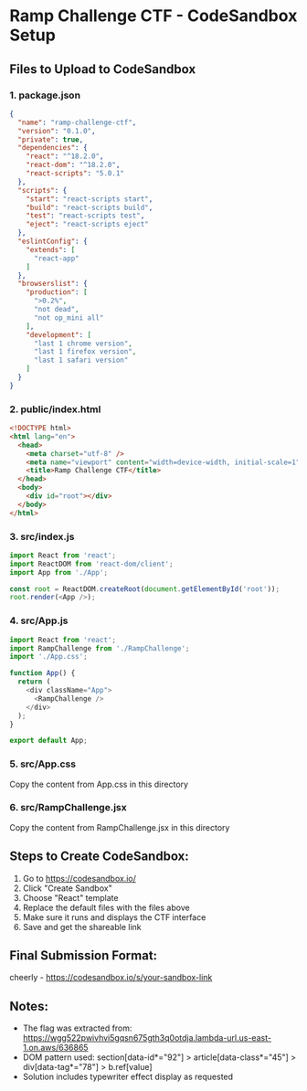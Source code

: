 # Ramp Challenge CTF - CodeSandbox Setup

## Files to Upload to CodeSandbox

### 1. package.json
```json
{
  "name": "ramp-challenge-ctf",
  "version": "0.1.0",
  "private": true,
  "dependencies": {
    "react": "^18.2.0",
    "react-dom": "^18.2.0",
    "react-scripts": "5.0.1"
  },
  "scripts": {
    "start": "react-scripts start",
    "build": "react-scripts build",
    "test": "react-scripts test",
    "eject": "react-scripts eject"
  },
  "eslintConfig": {
    "extends": [
      "react-app"
    ]
  },
  "browserslist": {
    "production": [
      ">0.2%",
      "not dead",
      "not op_mini all"
    ],
    "development": [
      "last 1 chrome version",
      "last 1 firefox version",
      "last 1 safari version"
    ]
  }
}
```

### 2. public/index.html
```html
<!DOCTYPE html>
<html lang="en">
  <head>
    <meta charset="utf-8" />
    <meta name="viewport" content="width=device-width, initial-scale=1" />
    <title>Ramp Challenge CTF</title>
  </head>
  <body>
    <div id="root"></div>
  </body>
</html>
```

### 3. src/index.js
```javascript
import React from 'react';
import ReactDOM from 'react-dom/client';
import App from './App';

const root = ReactDOM.createRoot(document.getElementById('root'));
root.render(<App />);
```

### 4. src/App.js
```javascript
import React from 'react';
import RampChallenge from './RampChallenge';
import './App.css';

function App() {
  return (
    <div className="App">
      <RampChallenge />
    </div>
  );
}

export default App;
```

### 5. src/App.css
Copy the content from App.css in this directory

### 6. src/RampChallenge.jsx
Copy the content from RampChallenge.jsx in this directory

## Steps to Create CodeSandbox:

1. Go to https://codesandbox.io/
2. Click "Create Sandbox"
3. Choose "React" template
4. Replace the default files with the files above
5. Make sure it runs and displays the CTF interface
6. Save and get the shareable link

## Final Submission Format:

cheerly - https://codesandbox.io/s/your-sandbox-link

## Notes:
- The flag was extracted from: https://wgg522pwivhvi5gqsn675gth3q0otdja.lambda-url.us-east-1.on.aws/636865
- DOM pattern used: section[data-id*="92"] > article[data-class*="45"] > div[data-tag*="78"] > b.ref[value]
- Solution includes typewriter effect display as requested
